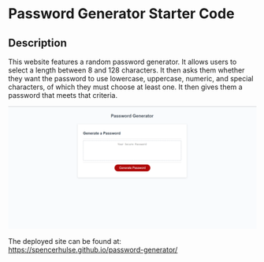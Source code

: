 # Password Generator Starter Code
## Description
This website features a random password generator. It allows users to select a length between 8 and 128 characters. It then asks them whether they want the password to use lowercase, uppercase, numeric, and special characters, of which they must choose at least one. It then gives them a password that meets that criteria.

![alt text](./assets/images/screenshot.png)

The deployed site can be found at: https://spencerhulse.github.io/password-generator/